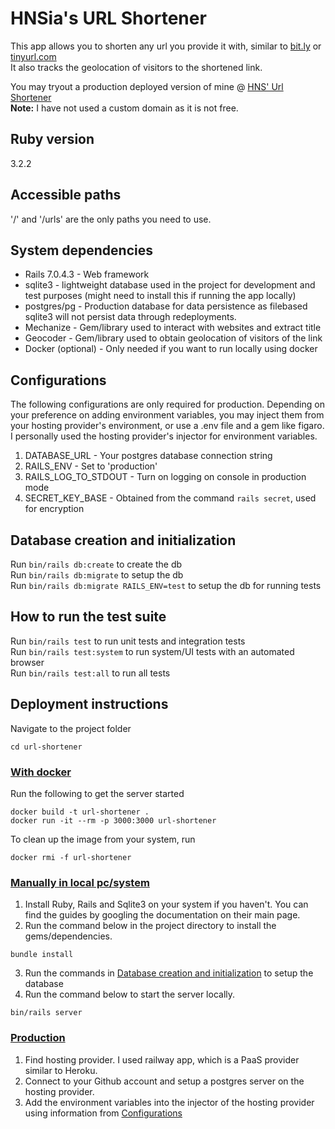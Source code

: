 # HNSia's URL Shortener

This app allows you to shorten any url you provide it with, similar to [bit.ly](bit.ly) or [tinyurl.com](tinyurl.com)\
It also tracks the geolocation of visitors to the shortened link.

You may tryout a production deployed version of mine @ [HNS' Url Shortener](https://url-shortener-production-edd0.up.railway.app/) \
**Note:** I have not used a custom domain as it is not free.

## Ruby version

3.2.2

## Accessible paths

'/' and '/urls' are the only paths you need to use.

## System dependencies

- Rails 7.0.4.3 - Web framework
- sqlite3 - lightweight database used in the project for development and test purposes (might need to install this if running the app locally)
- postgres/pg - Production database for data persistence as filebased sqlite3 will not persist data through redeployments.
- Mechanize - Gem/library used to interact with websites and extract title
- Geocoder - Gem/library used to obtain geolocation of visitors of the link
- Docker (optional) - Only needed if you want to run locally using docker

## Configurations

The following configurations are only required for production. Depending on your preference on adding environment variables, you may inject them from your hosting provider's environment, or use a .env file and a gem like figaro. I personally used the hosting provider's injector for environment variables.

1. DATABASE_URL - Your postgres database connection string
2. RAILS_ENV - Set to 'production'
3. RAILS_LOG_TO_STDOUT - Turn on logging on console in production mode
4. SECRET_KEY_BASE - Obtained from the command `rails secret`, used for encryption

## Database creation and initialization

Run `bin/rails db:create` to create the db\
Run `bin/rails db:migrate` to setup the db\
Run `bin/rails db:migrate RAILS_ENV=test` to setup the db for running tests

## How to run the test suite

Run `bin/rails test` to run unit tests and integration tests\
Run `bin/rails test:system` to run system/UI tests with an automated browser\
Run `bin/rails test:all` to run all tests

## Deployment instructions

Navigate to the project folder

```
cd url-shortener
```

### <ins>With docker</ins>

Run the following to get the server started

```
docker build -t url-shortener .
docker run -it --rm -p 3000:3000 url-shortener
```

To clean up the image from your system, run

```
docker rmi -f url-shortener
```

### <ins>Manually in local pc/system</ins>

1. Install Ruby, Rails and Sqlite3 on your system if you haven't. You can find the guides by googling the documentation on their main page.
2. Run the command below in the project directory to install the gems/dependencies.

```
bundle install
```

3. Run the commands in [Database creation and initialization](#database-creation-and-initialization) to setup the database
4. Run the command below to start the server locally.

```
bin/rails server
```

### <ins>Production</ins>

1. Find hosting provider. I used railway app, which is a PaaS provider similar to Heroku.
2. Connect to your Github account and setup a postgres server on the hosting provider.
3. Add the environment variables into the injector of the hosting provider using information from [Configurations](#configurations)
